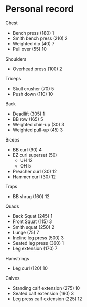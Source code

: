 # Personal record

Chest
- Bench press (180) 1
- Smith bench press (210) 2
- Weighted dip (40) 7
- Pull over (55) 10

Shoulders
- Overhead press (100) 2

Triceps
- Skull crusher (70) 5
- Push down (110) 10

Back
- Deadlift (305) 1
- BB row (165) 5
- Weighted chin-up (30) 3
- Weighted pull-up (45) 3

Biceps
- BB curl (90) 4
- EZ curl superset (50)
  - UH 12
  - OH 5
- Preacher curl (30) 12
- Hammer curl (30) 12

Traps
- BB shrug (160) 12

Quads
- Back Squat (245) 1
- Front Squat (115) 3
- Smith squat (250) 2
- Lunge (75) 7
- Incline leg press (500) 3
- Seated leg press (360) 1
- Leg extension (170) 7

Hamstrings
- Leg curl (120) 10

Calves
- Standing calf extension (275) 10
- Seated calf extension (190) 3
- Leg press calf extension (225) 12